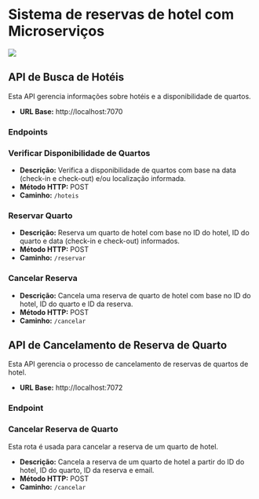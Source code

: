# Sistema de reservas de hotel com Microserviços

<img src="https://miro.medium.com/v2/resize:fit:1200/0*OyMruOs5rbf09_oq." align="center">

## API de Busca de Hotéis

Esta API gerencia informações sobre hotéis e a disponibilidade de quartos.

- **URL Base:** http://localhost:7070

### Endpoints

### Verificar Disponibilidade de Quartos

- **Descrição:** Verifica a disponibilidade de quartos com base na data (check-in e check-out) e/ou localização informada.
- **Método HTTP:** POST
- **Caminho:** `/hoteis`
  
### Reservar Quarto

- **Descrição:** Reserva um quarto de hotel com base no ID do hotel, ID do quarto e data (check-in e check-out) informados.
- **Método HTTP:** POST
- **Caminho:** `/reservar`

### Cancelar Reserva

- **Descrição:** Cancela uma reserva de quarto de hotel com base no ID do hotel, ID do quarto e ID da reserva.
- **Método HTTP:** POST
- **Caminho:** `/cancelar`

## API de Cancelamento de Reserva de Quarto

Esta API gerencia o processo de cancelamento de reservas de quartos de hotel.

- **URL Base:** http://localhost:7072

### Endpoint

### Cancelar Reserva de Quarto

Esta rota é usada para cancelar a reserva de um quarto de hotel.

- **Descrição:** Cancela a reserva de um quarto de hotel a partir do ID do hotel, ID do quarto, ID da reserva e email.
- **Método HTTP:** POST
- **Caminho:** `/cancelar`
